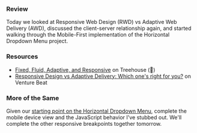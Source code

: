 ### Review

Today we looked at Responsive Web Design (RWD) vs Adaptive Web Delivery (AWD), discussed the client-server relationship again, and started walking through the Mobile-First implementation of the Horizontal Dropdown Menu project.

### Resources

* [Fixed, Fluid, Adaptive, and Responsive](http://j.mp/13gKQMU) on Treehouse (:musical_note:)
* [Responsive Design vs Adaptive Delivery: Which one's right for you?](http://j.mp/13gMxKa) on Venture Beat

### More of the Same

Given our [starting point on the Horizontal Dropdown Menu](/Dojos/2014-10-29/), complete the mobile device view and the JavaScript behavior I've stubbed out. We'll complete the other responsive breakpoints together tomorrow.
